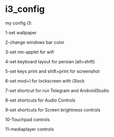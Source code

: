 # i3_config


my config i3:

1-set wallpaper

2-change windows bar color

3-set nm-applet for wifi

4-set keyboard layout for persian (alt+shift)

5-set keys print and shift+print for screenshot

6-set mod+l for lockscreen with i3lock

7-set shortcut for run Telegram and AndroidStudio

8-set shortcuts for Audio Controls

9-set shortcuts for Screen brightness controls

10-Touchpad controls

11-mediaplayer controls
